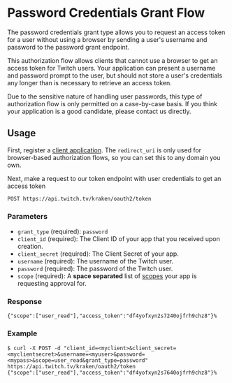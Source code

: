 # Password Credentials Grant Flow

The password credentials grant type allows you to request an access token for a user without using a browser by sending a user's username and password to the password grant endpoint.

This authorization flow allows clients that cannot use a browser to get an access token for Twitch users. Your application can present a username and password prompt to the user, but should not store a user's credentials any longer than is necessary to retrieve an access token.

Due to the sensitive nature of handling user passwords, this type of authorization flow is only permitted on a case-by-case basis. If you think your application is a good candidate, please contact us directly.

## Usage

First, register a [client application][]. The `redirect_uri` is only used for browser-based authorization flows, so you can set this to any domain you own.

[client application]: http://www.twitch.tv/settings?section=applications

Next, make a request to our token endpoint with user credentials to get an access token

    POST https://api.twitch.tv/kraken/oauth2/token

### Parameters

- `grant_type` (required): `password`
- `client_id` (required): The Client ID of your app that you received upon creation.
- `client_secret` (required): The Client Secret of your app.
- `username` (required): The username of the Twitch user.
- `password` (required): The password of the Twitch user.
- `scope` (required): A **space separated** list of [scopes][] your app is requesting approval for.

[scopes]: /authentication.md#scopes

### Response

    {"scope":["user_read"],"access_token":"df4yofxyn2s7240ojfrh9chz8"}%  

### Example

    $ curl -X POST -d "client_id=<myclient>&client_secret=<myclientsecret>&username=<myuser>&password=<mypass>&scope=user_read&grant_type=password" https://api.twitch.tv/kraken/oauth2/token
    {"scope":["user_read"],"access_token":"df4yofxyn2s7640ojfrh9chz8"}%       
